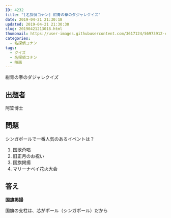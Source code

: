```yaml
---
ID: 4232
title: "[名探偵コナン] 紺青の拳のダジャレクイズ"
date: 2019-04-21 21:30:18
updated: 2019-04-21 21:30:30
slug: 20190421213018.html
thumbnail: https://user-images.githubusercontent.com/3617124/56973912-c4af2080-6ba8-11e9-810e-0ca5159ad414.png
categories:
  - 名探偵コナン
tags:
  - クイズ
  - 名探偵コナン
  - 映画
---
```


紺青の拳のダジャレクイズ

<!--more-->

## 出題者

阿笠博士

## 問題

シンガポールで一番人気のあるイベントは？

1. 国歌斉唱
2. 旧正月のお祝い
3. 国旗掲揚
4. マリーナベイ花火大会

## 答え

**国旗掲揚**

国旗の支柱は、芯がポール（シンガポール）だから

